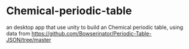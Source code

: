 # Chemical-periodic-table
an desktop app that use unity to build an  Chemical periodic table, using data from https://github.com/Bowserinator/Periodic-Table-JSON/tree/master
